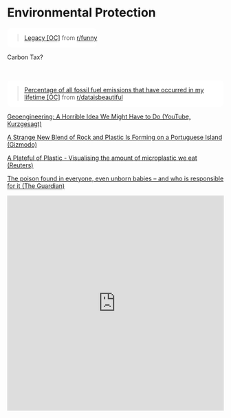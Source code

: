 # Environmental Protection

<div style="display: inline-block; background-color: #fff; border-radius: 10px;"><blockquote class="reddit-card"><a href="https://www.reddit.com/r/funny/comments/l5dzig/legacy_oc/">Legacy [OC]</a> from <a href="http://www.reddit.com/r/funny">r/funny</a></blockquote>
    <script async src="//embed.redditmedia.com/widgets/platform.js" charset="UTF-8"></script></div></br>


Carbon Tax?

</br><div style="display: inline-block; background-color: #fff; border-radius: 10px;"><blockquote class="reddit-card"><a href="https://www.reddit.com/r/dataisbeautiful/comments/lsw33w/percentage_of_all_fossil_fuel_emissions_that_have/">Percentage of all fossil fuel emissions that have occurred in my lifetime [OC]</a> from <a href="http://www.reddit.com/r/dataisbeautiful">r/dataisbeautiful</a></blockquote>
    <script async src="//embed.redditmedia.com/widgets/platform.js" charset="UTF-8"></script></div>

[Geoengineering: A Horrible Idea We Might Have to Do (YouTube, Kurzgesagt)](https://www.youtube.com/watch?v=dSu5sXmsur4)

[A Strange New Blend of Rock and Plastic Is Forming on a Portuguese Island (Gizmodo)](https://earther.gizmodo.com/a-strange-new-blend-of-rock-and-plastic-is-forming-on-a-1835742900)

[A Plateful of Plastic - Visualising the amount of microplastic we eat (Reuters)](https://graphics.reuters.com/ENVIRONMENT-PLASTIC/0100B4TF2MQ/index.html)

[The poison found in everyone, even unborn babies – and who is responsible for it (The Guardian)](https://www.theguardian.com/commentisfree/2020/dec/17/dark-waters-pfas-ticking-chemical-time-bomb-in-your-blood)

<iframe width="100%" height="500" src="https://www.youtube.com/embed/3FxfXVuHRjM" title="YouTube video player" frameborder="0" allow="accelerometer; autoplay; clipboard-write; encrypted-media; gyroscope; picture-in-picture" allowfullscreen></iframe>